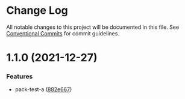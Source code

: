 # Change Log

All notable changes to this project will be documented in this file.
See [Conventional Commits](https://conventionalcommits.org) for commit guidelines.

# 1.1.0 (2021-12-27)


### Features

* pack-test-a ([882e667](https://github.com/hyy1115/lerna-test/commit/882e66756e5b81324dc814fe95831e028fda0129))
